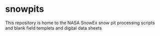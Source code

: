 # snowpits
This repository is home to the NASA SnowEx snow pit processing scripts and blank field templets and digital data sheets
